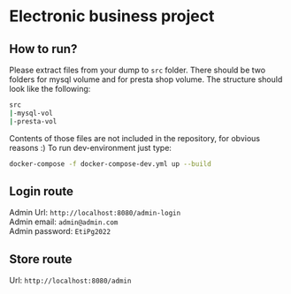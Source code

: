 # Electronic business project

## How to run?
Please extract files from your dump to `src` folder. There should be two folders for mysql volume and for presta shop volume. The structure should look like the following: 
```sh
src
|-mysql-vol
|-presta-vol
```
Contents of those files are not included in the repository, for obvious reasons :) To run dev-environment just type:

```sh
docker-compose -f docker-compose-dev.yml up --build
```

## Login route
Admin Url: `http://localhost:8080/admin-login` \
Admin email: `admin@admin.com`  \
Admin password: `EtiPg2022`

## Store route
Url: `http://localhost:8080/admin`
